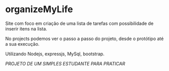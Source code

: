 # organizeMyLife

Site com foco em criação de uma lista de tarefas com possibilidade de inserir itens na lista. 

No projects podemos ver o passo a passo do projeto, desde o protótipo até a sua execução. 

Utilizando Nodejs, expressjs, MySql, bootstrap. 

*PROJETO DE UM SIMPLES ESTUDANTE PARA PRATICAR*


